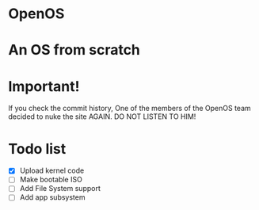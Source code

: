 # OpenOS
# An OS from scratch
# Important!
If you check the commit history, One of the members of the OpenOS team decided to nuke the site AGAIN.
DO NOT LISTEN TO HIM!
# Todo list
- [x] Upload kernel code
- [ ] Make bootable ISO
- [ ] Add File System support
- [ ] Add app subsystem
